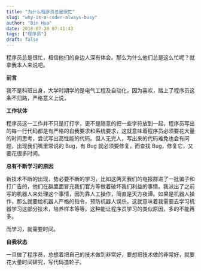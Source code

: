 ```yaml
---
title: "为什么程序员总是很忙"
slug: "why-is-a-coder-always-busy"
author: "Bin Hua"
date: 2018-07-30 07:41:43
tags: ["程序员"]
draft: false
---
```


程序员总是很忙，相信他们的身边人深有体会。那么为什么他们总是这么忙呢？就拿我本人来说吧。

**前言**

我不是科班出身，大学时期学的是电气工程及自动化，因为喜欢，踏上了程序员这条不归路，严格意义上说，

**工作状体**

程序员这一工作并不只是打打字，更不是随意的把一些字符放到一起，程序员写出的每一行代码都是有严格的自我要求和系统要求，这就意味着程序员必须要花大量的时间思考，尝试写出高性能的代码。但人无完人，写出来的代码难免也会有问题，出现我们嘴里常说的 Bug，有 Bug 就必须要修复，而查找 Bug，修复它，又要花很多时间。

**总有不断学习的原因**

新技术不断的出现，势必要不断的学习，比如这两天我们的电报群进了一批骗子和打广告的，他们在群里面冒充我们官方等做着破坏我们利益的事情。我派出了之前写的机器人来处理这个事情，因为靠人工操作，简直是天方夜谭。如果是机器人操作，那么就要给机器人严格的指令，预防机器人误杀。这就意味着我需要去学习机器学习这部分技术，培养样本等等。这种能让程序员学习的类似原因，多的不能再多。

而学习，就需要时间。

**自我状态**

一旦做了程序员，总想着把自己的技术做到非常好，要想把技术做的非常好，就要花大量时间研究，写代码造轮子。